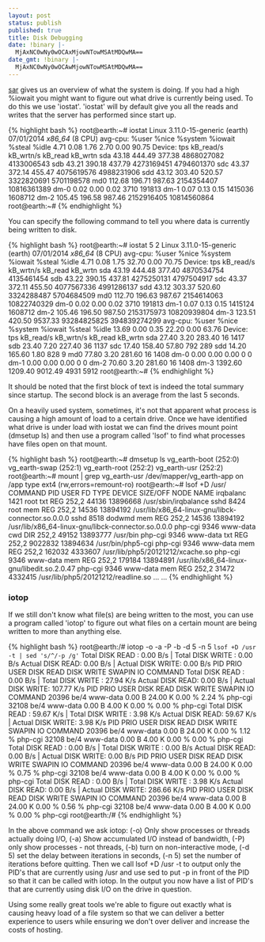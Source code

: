 ```yaml
---
layout: post
status: publish
published: true
title: Disk Debugging
date: !binary |-
  MjAxNC0wNy0wOCAxMjowNTowMSAtMDQwMA==
date_gmt: !binary |-
  MjAxNC0wNy0wOCAwMjowNTowMSAtMDQwMA==
---
```

<a href="https://dodwell.us/linux-cpu/" title="Linux CPU">sar</a> gives us an overview of what the system is doing. If you had a high %iowait you might want to figure out what drive is currently being used. To do this we use 'iostat'. 'iostat' will by default give you all the reads and writes that the server has performed since start up.

{% highlight bash %}
root@earth:~# iostat
Linux 3.11.0-15-generic (earth)        07/01/2014      _x86_64_        (8 CPU)
avg-cpu:  %user   %nice %system %iowait  %steal   %idle
           4.71    0.08    1.76    2.70    0.00   90.75
Device:            tps    kB_read/s    kB_wrtn/s    kB_read    kB_wrtn
sda              43.18       444.49       377.38 4868027082 4133006543
sdb              43.21       390.18       437.79 4273169451 4794601370
sdc              43.37       372.14       455.47 4075619576 4988231906
sdd              43.12       303.40       520.57 3322820691 5701198578
md0             112.68       196.71       987.63 2154354407 10816361389
dm-0              0.02         0.00         0.02       3710     191813
dm-1              0.07         0.13         0.15    1415036    1608712
dm-2            105.45       196.58       987.46 2152916405 10814560864
root@earth:~#
{% endhighlight %}

You can specify the following command to tell you where data is currently being written to disk.

{% highlight bash %}
root@earth:~# iostat 5 2
Linux 3.11.0-15-generic (earth)        07/01/2014      _x86_64_        (8 CPU)
avg-cpu:  %user   %nice %system %iowait  %steal   %idle
           4.71    0.08    1.75   32.70    0.00   70.75
Device:            tps    kB_read/s    kB_wrtn/s    kB_read    kB_wrtn
sda              43.19       444.48       377.40 4870534754 4135461454
sdb              43.22       390.15       437.81 4275250131 4797504917
sdc              43.37       372.11       455.50 4077567336 4991286137
sdd              43.12       303.37       520.60 3324288487 5704684509
md0             112.70       196.63       987.67 2154614063 10822740329
dm-0              0.02         0.00         0.02       3710     191813
dm-1              0.07         0.13         0.15    1415124    1608712
dm-2            105.46       196.50       987.50 2153175973 10820939804
dm-3            123.51       420.50      9537.33 93284825825 394839274299
avg-cpu:  %user   %nice %system %iowait  %steal   %idle
          13.69    0.00    0.35   22.20    0.00   63.76
Device:            tps    kB_read/s    kB_wrtn/s    kB_read    kB_wrtn
sda              27.40         3.20       283.40         16       1417
sdb              23.40         7.20       227.40         36       1137
sdc              17.40       158.40        57.80        792        289
sdd              14.20       165.60         1.80        828          9
md0              77.80         3.20       281.60         16       1408
dm-0              0.00         0.00         0.00          0          0
dm-1              0.00         0.00         0.00          0          0
dm-2             70.60         3.20       281.60         16       1408
dm-3           1392.60      1209.40      9012.49       4931       5912
root@earth:~#
{% endhighlight %}

It should be noted that the first block of text is indeed the total summary since startup. The second block is an average from the last 5 seconds.

On a heavily used system, sometimes, it's not that apparent what process is causing a high amount of load to a certain drive. Once we have identified what drive is under load with iostat we can find the drives mount point (dmsetup ls) and then use a program called 'lsof' to find what processes have files open on that mount.

{% highlight bash %}
root@earth:~# dmsetup ls
vg_earth-boot  (252:0)
vg_earth-swap  (252:1)
vg_earth-root  (252:2)
vg_earth-usr   (252:2)
root@earth:~# mount | grep vg_earth-usr
/dev/mapper/vg_earth-app on /app type ext4 (rw,errors=remount-ro)
root@earth:~# lsof +D /usr/
COMMAND     PID     USER   FD   TYPE DEVICE SIZE/OFF     NODE NAME
irqbalanc  1421     root  txt    REG  252,2    44136 13896668 /usr/sbin/irqbalance
sshd       8424     root  mem    REG  252,2    14536 13894192 /usr/lib/x86_64-linux-gnu/libck-connector.so.0.0.0
sshd       8518   dodwmd  mem    REG  252,2    14536 13894192 /usr/lib/x86_64-linux-gnu/libck-connector.so.0.0.0
php-cgi    9346 www-data  cwd    DIR  252,2    49152 13893777 /usr/bin
php-cgi    9346 www-data  txt    REG  252,2  9022832 13894634 /usr/bin/php5-cgi
php-cgi    9346 www-data  mem    REG  252,2   162032  4333607 /usr/lib/php5/20121212/xcache.so
php-cgi    9346 www-data  mem    REG  252,2   179184 13894891 /usr/lib/x86_64-linux-gnu/libedit.so.2.0.47
php-cgi    9346 www-data  mem    REG  252,2    31472  4332415 /usr/lib/php5/20121212/readline.so
...
...
{% endhighlight %}


### iotop

If we still don't know what file(s) are being written to the most, you can use a program called 'iotop' to figure out what files on a certain mount are being written to more than anything else.

{% highlight bash %}
root@earth:/# iotop -o -a -P -b -d 5 -n 5 `lsof +D /usr -t | sed 's/^/-p /g'`
Total DISK READ :       0.00 B/s | Total DISK WRITE :       0.00 B/s
Actual DISK READ:       0.00 B/s | Actual DISK WRITE:       0.00 B/s
  PID  PRIO  USER     DISK READ  DISK WRITE  SWAPIN      IO    COMMAND
Total DISK READ :       0.00 B/s | Total DISK WRITE :      27.94 K/s
Actual DISK READ:       0.00 B/s | Actual DISK WRITE:     107.77 K/s
  PID  PRIO  USER     DISK READ  DISK WRITE  SWAPIN      IO    COMMAND
20396 be/4 www-data      0.00 B     24.00 K  0.00 %  2.24 % php-cgi
32108 be/4 www-data      0.00 B      4.00 K  0.00 %  0.00 % php-cgi
Total DISK READ :      59.67 K/s | Total DISK WRITE :       3.98 K/s
Actual DISK READ:      59.67 K/s | Actual DISK WRITE:       3.98 K/s
  PID  PRIO  USER     DISK READ  DISK WRITE  SWAPIN      IO    COMMAND
20396 be/4 www-data      0.00 B     24.00 K  0.00 %  1.12 % php-cgi
32108 be/4 www-data      0.00 B      4.00 K  0.00 %  0.00 % php-cgi
Total DISK READ :       0.00 B/s | Total DISK WRITE :       0.00 B/s
Actual DISK READ:       0.00 B/s | Actual DISK WRITE:       0.00 B/s
  PID  PRIO  USER     DISK READ  DISK WRITE  SWAPIN      IO    COMMAND
20396 be/4 www-data      0.00 B     24.00 K  0.00 %  0.75 % php-cgi
32108 be/4 www-data      0.00 B      4.00 K  0.00 %  0.00 % php-cgi
Total DISK READ :       0.00 B/s | Total DISK WRITE :       3.98 K/s
Actual DISK READ:       0.00 B/s | Actual DISK WRITE:     286.66 K/s
  PID  PRIO  USER     DISK READ  DISK WRITE  SWAPIN      IO    COMMAND
20396 be/4 www-data      0.00 B     24.00 K  0.00 %  0.56 % php-cgi
32108 be/4 www-data      0.00 B      4.00 K  0.00 %  0.00 % php-cgi
root@earth:/#
{% endhighlight %}
 
In the above command we ask iotop: (-o) Only show processes or threads actually doing I/O, (-a) Show accumulated I/O instead of bandwidth, (-P) only show processes - not threads, (-b) turn on non-interactive mode, (-d 5) set the delay between iterations in seconds, (-n 5) set the number of iterations before quitting. Then we call lsof +D /usr -t to output only the PID's that are currently using /usr and use sed to put -p in front of the PID so that it can be called with iotop. In the output you now have a list of PID's that are currently using disk I/O on the drive in question.  

Using some really great tools we're able to figure out exactly what is causing heavy load of a file system so that we can deliver a better experience to users while ensuring we don't over deliver and increase the costs of hosting.
